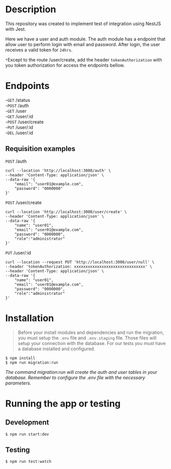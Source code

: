 # Description
This repository was created to implement test of integration using NestJS with Jest.

Here we have a user and auth module. The auth module has a endpoint that allow user to perform login with email and password. After login, the user receives a valid token for `24hrs`.

`*`Except to the route /user/create, add the header `tokenAuthorization` with you token authorization for access the endpoints bellow.

# Endpoints
-`GET`  /status   
-`POST` /auth  
-`GET`  /user   
-`GET`  /user/:id  
-`POST` /user/create  
-`PUT`  /user/:id  
-`DEL`  /user/:id  

## Requisition examples
`POST` /auth
```
curl --location 'http://localhost:3000/auth' \
--header 'Content-Type: application/json' \
--data-raw '{
    "email": "user01@example.com",
    "password": "0000000"
}'
```

`POST` /user/create  
```
curl --location 'http://localhost:3000/user/create' \
--header 'Content-Type: application/json' \
--data-raw '{
    "name": "user01",
    "email": "user01@example.com",
    "password": "0000000",
    "role":"administrator"
}'
```

`PUT` /user/:id 
```
curl --location --request PUT 'http://localhost:3000/user/null' \
--header 'tokenAuthorization: xxxxxxxxxxxxxxxxxxxxxxxxxxxxxxx' \
--header 'Content-Type: application/json' \
--data-raw '{
    "name": "user01",
    "email": "user01@example.com",
    "password": "0000000",
    "role":"administrator"
}'
```

# Installation
> Before your install modules and dependencies and run the migration, you must setup the `.env` file and `.env.staging` file. Those files will setup your connection with the database. For our tests you must have a database installed and configured.

```
$ npm install
$ npm run migration:run
```
*The command migration:run will create the auth and user tables in your database. Remember to configure the .env file with the necessary parameters.* 

# Running the app or testing
## Development
```
$ npm run start:dev
```

## Testing
```
$ npm run test:watch
```

